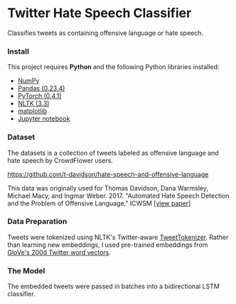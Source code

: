 # Twitter Hate Speech Classifier
Classifies tweets as containing offensive language or hate speech.

<!-- ### Motivation
Why make this repo? -->

### Install

This project requires **Python** and the following Python libraries installed:

- [NumPy](http://www.numpy.org/)
- [Pandas (0.23.4)](http://pandas.pydata.org/)
- [PyTorch (0.4.1)](https://pytorch.org/)
- [NLTK (3.3)](https://www.nltk.org/)
- [matplotlib](http://matplotlib.org/)
- [Jupyter notebook](http://ipython.org/notebook.html)

### Dataset

The datasets is a collection of tweets labeled as offensive language and hate speech by CrowdFlower users.

https://github.com/t-davidson/hate-speech-and-offensive-language

This data was originally used for Thomas Davidson, Dana Warmsley, Michael Macy, and Ingmar Weber. 2017. "Automated Hate Speech Detection and the Problem of Offensive Language." ICWSM [[view paper]](https://aaai.org/ocs/index.php/ICWSM/ICWSM17/paper/view/15665)

### Data Preparation
Tweets were tokenized using NLTK's Twitter-aware [TweetTokenizer](https://www.nltk.org/api/nltk.tokenize.html#module-nltk.tokenize.casual). Rather than learning new embeddings, I used pre-trained embeddings from [GloVe's 200d Twitter word vectors](https://nlp.stanford.edu/projects/glove/).

### The Model
The embedded tweets were passed in batches into a bidirectional LSTM classifier.

